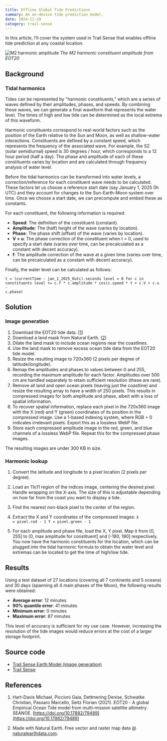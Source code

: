 ```yaml
---
title: Offline Global Tide Predictions
summary: An on-device tide prediction model.
date: 2024-11-29
category: trail-sense
---
```


In this article, I’ll cover the system used in Trail Sense that enables offline tide prediction at any coastal location.

![M2 harmonic amplitude](/assets/images/research/global-tides-m2.webp)
*The M2 harmonic constituent amplitude from EOT20*

## Background

### Tidal harmonics
Tides can be represented by "harmonic constituents," which are a series of waves defined by their amplitudes, phases, and speeds. By combining these waves, we can generate a final waveform that represents the water level. The times of high and low tide can be determined as the local extrema of this waveform.

Harmonic constituents correspond to real-world factors such as the position of the Earth relative to the Sun and Moon, as well as shallow-water interactions. Constituents are defined by a constant speed, which represents the frequency of the associated wave. For example, the S2 (solar semidiurnal) speed is 30 degrees / hour, which corresponds to a 12 hour period (half a day). The phase and amplitude of each of these constituents varies by location and are calculated through frequency analysis of water level.

Before the tidal harmonics can be transformed into water levels, a correction/reference for each constituent wave needs to be calculated. These factors let us choose a reference start date (say January 1, 2025 0h UTC) and they account for changes to the Sun-Earth-Moon system over time. Once we choose a start date, we can precompute and embed these as constants.

For each constituent, the following information is required:

- **Speed**: The definition of the constituent (constant).
- **Amplitude**: The (half) height of the wave (varies by location).
- **Phase**: The phase shift (offset) of the wave (varies by location).
- **V + u**: The phase correction of the constituent when t = 0, used to specify a start date (varies over time, can be precalculated as a constant with decent accuracy).
- **f**: The amplitude correction of the wave at a given time (varies over time, can be precalculated as a constant with decent accuracy).

Finally, the water level can be calculated as follows:

<code>t = (currentTime - jan_1_2025_0utc).seconds
level = 0
for c in constituents
  level += c.f * c.amplitude * cos(c.speed * t + c.V + c.u - c.phase)</code>

## Solution

### Image generation
1. Download the EOT20 tide data. [[1](https://doi.org/10.17882/79489)]  
2. Download a land mask from Natural Earth. [[2](https://www.naturalearthdata.com/)]  
3. Dilate the land mask to include ocean regions near the coastlines.  
4. Use the land mask to remove excess ocean tide data from the EOT20 tide model.  
5. Resize the resulting image to 720x360 (2 pixels per degree of latitude/longitude).  
6. Remap the amplitudes and phases to values between 0 and 255, recording the maximum amplitude for each factor. Amplitudes over 500 cm are handled separately to retain sufficient resolution (these are rare).  
7. Remove all land and open ocean pixels (leaving just the coastline) and resize the resulting array to have a width of 250 pixels. This results in compressed images for both amplitude and phase, albeit with a loss of spatial information.  
8. To recover spatial information, replace each pixel in the 720x360 image with the X (red) and Y (green) coordinates of its position in the compressed image. Use a 1-based indexing system, where RGB = 0 indicates irrelevant pixels. Export this as a lossless WebP file.  
9. Store each compressed amplitude image in the red, green, and blue channels of a lossless WebP file. Repeat this for the compressed phase images.  

The resulting images are under 300 KB in size.

### Harmonic lookup
1. Convert the latitude and longitude to a pixel location (2 pixels per degree).  
2. Load an 11x11 region of the indices image, centering the desired pixel. Handle wrapping on the X-axis. The size of this is adjustable depending on how far from the coast you want to display a tide.  
3. Find the nearest non-black pixel to the center of the region.  
4. Extract the X and Y coordinates of the compressed images:
<code>X = pixel.red - 1
Y = pixel.green - 1</code>

5. For each amplitude and phase file, load the X, Y pixel. Map it from [0, 255] to [0, max amplitude for constituent] and [-180, 180] respectively. You now have the harmonic constituents for the location, which can be plugged into the tidal harmonic formula to obtain the water level and extremas can be located to get the time of high/low tide.

## Results
Using a test dataset of 27 locations (covering all 7 continents and 5 oceans) and 30 days (spanning all 4 main phases of the Moon), the following results were obtained:

- **Average error**: 12 minutes  
- **90% quantile error**: 41 minutes  
- **Minimum error**: 0 minutes  
- **Maximum error**: 87 minutes  

This level of accuracy is sufficient for my use case. However, increasing the resolution of the tide images would reduce errors at the cost of a larger storage footprint.

## Source code
- [Trail Sense Earth Model (image generation)](https://github.com/kylecorry31/Trail-Sense-Earth-Model)
- [Trail Sense](https://github.com/kylecorry31/Trail-Sense)

## References
1. Hart-Davis Michael, Piccioni Gaia, Dettmering Denise, Schwatke Christian, Passaro Marcello, Seitz Florian (2021). EOT20 - A global Empirical Ocean Tide model from multi-mission satellite altimetry. SEANOE. [https://doi.org/10.17882/79489](https://doi.org/10.17882/79489)

2. Made with Natural Earth. Free vector and raster map data @ [naturalearthdata.com](https://www.naturalearthdata.com/).